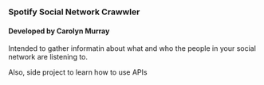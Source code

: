 ### Spotify Social Network Crawwler
#### Developed by Carolyn Murray

Intended to gather informatin about what and who the people in your social network are listening to.

Also, side project to learn how to use APIs
